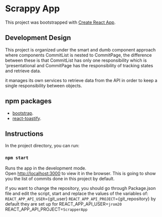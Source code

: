 # Scrappy App

This project was bootstrapped with [Create React App](https://github.com/facebook/create-react-app).

## Development Design

This project is organized under the smart and dumb component approach where components CommitList is nested to CommitPage, the difference between these is that CommitList has only one responsibility which is 'presentational and CommitPage has the responsibility of tracking states and retrieve data.

it manages its own services to retrieve data from the API in order to keep a single responsibility between objects.

## npm packages

- [bootstrap](https://getbootstrap.com/docs/4.1/content/tables/).
- [react-toastify](https://www.npmjs.com/package/react-toastify).

## Instructions

In the project directory, you can run:

### `npm start`

Runs the app in the development mode.\
Open [http://localhost:3000](http://localhost:3000) to view it in the browser. This is going to show you the list of commits done in this project by default.

if you want to change the repository, you should go through Package.json file and edit the script, start and replace the values of the variables of: `REACT_APP_API_USER`={git_user} `REACT_APP_API_PROJECT`={git_repository} by default they are set up for REACT_APP_API_USER=`jrom20` REACT_APP_API_PROJECT=`ScrapperApp`
